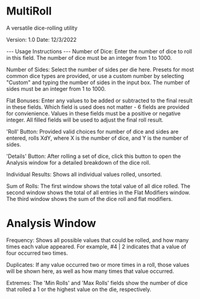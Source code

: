 # MultiRoll

A versatile dice-rolling utility

Version: 1.0
Date: 12/3/2022

--- Usage Instructions ---
Number of Dice:
    Enter the number of dice to roll in this field. The number of dice must be an integer from 1 to 1000.

Number of Sides:
    Select the number of sides per die here. Presets for most common dice types are provided, or use a custom number by selecting "Custom" and typing the number of sides in the input box. The number of sides must be an integer from 1 to 1000.

Flat Bonuses:
    Enter any values to be added or subtracted to the final result in these fields. Which field is used does not matter - 6 fields are provided for convienience. Values in these fields must be a positive or negative integer. All filled fields will be used to adjust the final roll result.

'Roll' Button:
    Provided valid choices for number of dice and sides are entered, rolls XdY, where X is the number of dice, and Y is the number of sides.

'Details' Button:
    After rolling a set of dice, click this button to open the Analysis window for a detailed breakdown of the dice roll.

Individual Results:
    Shows all individual values rolled, unsorted.

Sum of Rolls:
    The first window shows the total value of all dice rolled. The second window shows the total of all entries in the Flat Modifiers window. The third window shows the sum of the dice roll and flat modifiers.

# Analysis Window

Frequency:
    Shows all possible values that could be rolled, and how many times each value appeared. For example,
    #4 | 2 indicates that a value of four occurred two times.

Duplicates:
    If any value occurred two or more times in a roll, those values will be shown here, as well as how many times that value occurred.

Extremes:
    The 'Min Rolls' and 'Max Rolls' fields show the number of dice that rolled a 1 or the highest value on the die, respectively.
